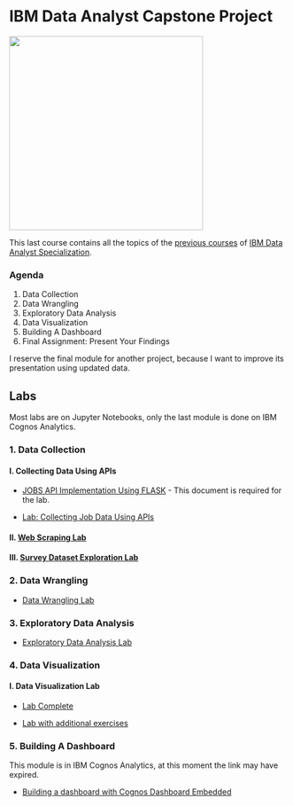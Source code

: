 # IBM Data Analyst Capstone Project

[<img src="https://images.credly.com/size/680x680/images/f02ecb21-5237-4974-b259-0a8f74675c59/Data_Analyst_Capstone.png" width="350" height="350">](https://www.credly.com/earner/earned/badge/ffcee360-406f-4aeb-8dda-3a4a61b75e54)

This last course contains all the topics of the [previous courses](https://github.com/arturondg/PE-IBM_Data_Analyst_Labs/blob/02dfd04edeee84a70b27c66ae2d476cb8bcc0b19/README.md) of [IBM Data Analyst Specialization](https://www.coursera.org/account/accomplishments/professional-cert/947G6HG93HX8).

### Agenda
1. Data Collection
2. Data Wrangling
3. Exploratory Data Analysis
4. Data Visualization
5. Building A Dashboard
6. Final Assignment: Present Your Findings

I reserve the final module for another project, because I want to improve its presentation using updated data.

## Labs

Most labs are on Jupyter Notebooks, only the last module is done on IBM Cognos Analytics.

### 1. Data Collection

#### I. Collecting Data Using APIs

- [JOBS API Implementation Using FLASK](/S1.-Data_Collection/S1.1.1.-Jobs_API.ipynb) - This document is required for the lab.

- [Lab: Collecting Job Data Using APIs](/S1.-Data_Collection/S1.1.-Collecting_Jobs_data_Using_API-Questions.ipynb)

#### II. [Web Scraping Lab](/S1.-Data_Collection/S1.2.-Web-Scraping-Lab.ipynb)

#### III. [Survey Dataset Exploration Lab](/S1.-Data_Collection/S1.3.-M1ExploreDataSet-lab.ipynb)

### 2. Data Wrangling

- [Data Wrangling Lab](/S2.-Data_Wrangling/S2.1.-M2DataWrangling-lab.ipynb)

### 3. Exploratory Data Analysis

- [Exploratory Data Analysis Lab](/S3.-Exploratory_Data_Analysis/S3.1.-M3ExploratoryDataAnalysis-lab.ipynb)

### 4. Data Visualization

#### I. Data Visualization Lab

- [Lab Complete](/S4.-Data_Visualization/S4.1.-M4DataVisualization-lab-CompleteTrue.ipynb)

- [Lab with additional exercises](/S4.-Data_Visualization/S4.2.-M4DataVisualization-lab-PP.ipynb)

### 5. Building A Dashboard

This module is in IBM Cognos Analytics, at this moment the link may have expired.

- [Building a dashboard with Cognos Dashboard Embedded](https://dataplatform.cloud.ibm.com/dashboards/4e33ed96-f30e-4d96-bd72-d25cd4c57942/view/0f08dc763fb36ff645deb5e407992f0f7c312559b2bbd151888c7b4959682097a9681b99c87c190b8e115131a2ec445f9f)
